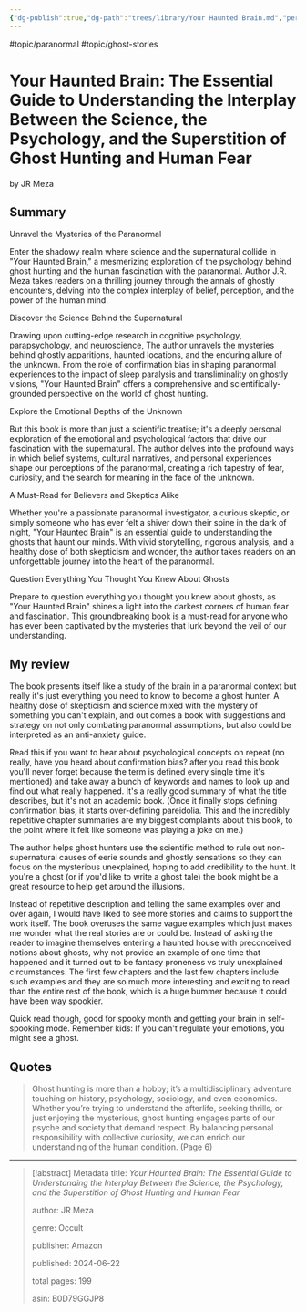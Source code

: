 ```yaml
---
{"dg-publish":true,"dg-path":"trees/library/Your Haunted Brain.md","permalink":"/trees/library/your-haunted-brain/","created":"2025-01-07T20:38:36.130-05:00","updated":"2025-05-04T16:33:25.417-04:00"}
---
```


#topic/paranormal #topic/ghost-stories 
# Your Haunted Brain: The Essential Guide to Understanding the Interplay Between the Science, the Psychology, and the Superstition of Ghost Hunting and Human Fear
by JR Meza
## Summary
Unravel the Mysteries of the Paranormal

Enter the shadowy realm where science and the supernatural collide in "Your Haunted Brain," a mesmerizing exploration of the psychology behind ghost hunting and the human fascination with the paranormal. Author J.R. Meza takes readers on a thrilling journey through the annals of ghostly encounters, delving into the complex interplay of belief, perception, and the power of the human mind.

Discover the Science Behind the Supernatural

Drawing upon cutting-edge research in cognitive psychology, parapsychology, and neuroscience, The author unravels the mysteries behind ghostly apparitions, haunted locations, and the enduring allure of the unknown. From the role of confirmation bias in shaping paranormal experiences to the impact of sleep paralysis and transliminality on ghostly visions, "Your Haunted Brain" offers a comprehensive and scientifically-grounded perspective on the world of ghost hunting.

Explore the Emotional Depths of the Unknown

But this book is more than just a scientific treatise; it's a deeply personal exploration of the emotional and psychological factors that drive our fascination with the supernatural. The author delves into the profound ways in which belief systems, cultural narratives, and personal experiences shape our perceptions of the paranormal, creating a rich tapestry of fear, curiosity, and the search for meaning in the face of the unknown.

A Must-Read for Believers and Skeptics Alike

Whether you're a passionate paranormal investigator, a curious skeptic, or simply someone who has ever felt a shiver down their spine in the dark of night, "Your Haunted Brain" is an essential guide to understanding the ghosts that haunt our minds. With vivid storytelling, rigorous analysis, and a healthy dose of both skepticism and wonder, the author takes readers on an unforgettable journey into the heart of the paranormal.

Question Everything You Thought You Knew About Ghosts

Prepare to question everything you thought you knew about ghosts, as "Your Haunted Brain" shines a light into the darkest corners of human fear and fascination. This groundbreaking book is a must-read for anyone who has ever been captivated by the mysteries that lurk beyond the veil of our understanding.

## My review
The book presents itself like a study of the brain in a paranormal context but really it's just everything you need to know to become a ghost hunter. A healthy dose of skepticism and science mixed with the mystery of something you can't explain, and out comes a book with suggestions and strategy on not only combating paranormal assumptions, but also could be interpreted as an anti-anxiety guide. 

Read this if you want to hear about psychological concepts on repeat (no really, have you heard about confirmation bias? after you read this book you'll never forget because the term is defined every single time it's mentioned) and take away a bunch of keywords and names to look up and find out what really happened. It's a really good summary of what the title describes, but it's not an academic book. (Once it finally stops defining confirmation bias, it starts over-defining pareidolia. This and the incredibly repetitive chapter summaries are my biggest complaints about this book, to the point where it felt like someone was playing a joke on me.)

The author helps ghost hunters use the scientific method to rule out non-supernatural causes of eerie sounds and ghostly sensations so they can focus on the mysterious unexplained, hoping to add credibility to the hunt. It you're a ghost (or if you'd like to write a ghost tale) the book might be a great resource to help get around the illusions.

Instead of repetitive description and telling the same examples over and over again, I would have liked to see more stories and claims to support the work itself. The book overuses the same vague examples which just makes me wonder what the real stories are or could be. Instead of asking the reader to imagine themselves entering a haunted house with preconceived notions about ghosts, why not provide an example of one time that happened and it turned out to be fantasy proneness vs truly unexplained circumstances. The first few chapters and the last few chapters include such examples and they are so much more interesting and exciting to read than the entire rest of the book, which is a huge bummer because it could have been way spookier.

Quick read though, good for spooky month and getting your brain in self-spooking mode. Remember kids: If you can't regulate your emotions, you might see a ghost.

## Quotes
> Ghost hunting is more than a hobby; it’s a multidisciplinary adventure touching on history, psychology, sociology, and even economics. Whether you’re trying to understand the afterlife, seeking thrills, or just enjoying the mysterious, ghost hunting engages parts of our psyche and society that demand respect. By balancing personal responsibility with collective curiosity, we can enrich our understanding of the human condition. (Page 6)
---

> [!abstract] Metadata
> title: *Your Haunted Brain: The Essential Guide to Understanding the Interplay Between the Science, the Psychology, and the Superstition of Ghost Hunting and Human Fear*
> 
> author: JR Meza
> 
> genre: Occult
> 
> publisher: Amazon
> 
> published: 2024-06-22
> 
> total pages: 199
> 
> asin: B0D79GGJP8

